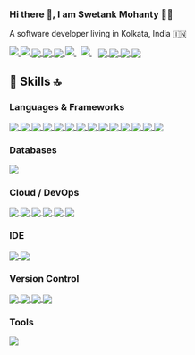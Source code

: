 ### Hi there 👋, I am Swetank Mohanty 👨‍💻

A software developer living in Kolkata, India :india:

<a href="https://api.whatsapp.com/send?phone=919007636266&text=Hello%20Swetank,%20I%20got%20your%20contact%20from%20your%20Github%20profile" alt="Connect on WhatsApp"> 
  <img src="https://img.shields.io/badge/WHATSAPP-%2325D366.svg?&style=for-the-badge&logo=whatsapp&logoColor=white" /> 
</a>
<a href="https://www.twitter.com/ShortThirdMan93" alt="Follow Me on Twitter"> 
    <img src="https://img.shields.io/badge/twitter-%231DA1F2.svg?&style=for-the-badge&logo=twitter&logoColor=white" />
</a>
<a href="https://www.instagram.com/shortthirdman" alt="Follow Me on Instagram">
  <img align="center" src="https://img.shields.io/badge/Instagram-E4405F?style=for-the-badge&logo=instagram&logoColor=white" />
</a>
<a href="https://www.facebook.com/ShortThirdManOfficial" alt="Connect on Facebook">
  <img align="center" src="https://img.shields.io/badge/Facebook-1877F2?style=for-the-badge&logo=facebook&logoColor=white" />
</a>
<a href="https://www.tiktok.com/shortthirdman" alt="Follow Me on TikTok">
  <img align="center" src="https://img.shields.io/badge/TikTok-000000?style=for-the-badge&logo=tiktok&logoColor=white" />
</a>
<a href="https://www.linkedin.com/in/shortthirdman" alt="Connect on LinkedIn"> 
  <img src="https://img.shields.io/badge/linkedin-%230077B5.svg?&style=for-the-badge&logo=linkedin&logoColor=white" />
</a>&nbsp;
<a href="mailto:swetank.mohanty@outlook.com">
  <img src="https://img.shields.io/badge/email%20me-%23D14836.svg?&style=for-the-badge&logo=gmail&logoColor=white" />
</a>&nbsp;&nbsp;

<a href="https://github.com/shortthirdman" alt="GitHub Profile Stats">
  <img align="center" src="https://github-readme-stats.vercel.app/api/?username=shortthirdman&show_icons=true&count_private=true&theme=yeblu&include_all_commits=true" />
</a>
<a href="https://github.com/shortthirdman" alt="Top Langs">
  <img align="center" src="https://github-readme-stats.vercel.app/api/top-langs/?username=shortthirdman&langs_count=10&theme=yeblu&layout=compact" />
</a>

<!-- 
[![shortthirdman's GitHub Streak](https://github-readme-streak-stats.herokuapp.com/?user=Naereen&theme=blue-green)](https://github.com/shortthirdman/shortthirdman)
-->
<a href="https://github.com/shortthirdman/shortthirdman" alt="GitHub Streak">
    <img align="center" src="https://github-readme-streak-stats.herokuapp.com/?user=shortthirdman&theme=blue-green" />
</a>
<a href="https://github.com/shortthirdman" alt="Wakatime Stats">
    <img align="center" src="https://github-readme-stats.vercel.app/api/wakatime?username=shortthirdman&hide_progress=false&theme=yeblu" />
</a>

## 🚀 Skills 🔝

### Languages & Frameworks

<a href="https://github.com/shortthirdman/" alt="JavaScript">
  <img align="center" src="https://img.shields.io/badge/JavaScript-323330?style=for-the-badge&logo=javascript&logoColor=F7DF1E" />
</a>
<a href="https://github.com/shortthirdman/" alt="Python">
	<img align="center" src="https://img.shields.io/badge/python-%233776AB.svg?&style=for-the-badge&logo=python&logoColor=white" />
</a>
<a href="https://github.com/shortthirdman/" alt="Java">
	<img align="center" src="https://img.shields.io/badge/Java-ED8B00?style=for-the-badge&logo=java&logoColor=white" />
</a>
<a href="https://github.com/shortthirdman/" alt="TypeScript">
	<img align="center" src="https://img.shields.io/badge/TypeScript-007ACC?style=for-the-badge&logo=typescript&logoColor=white" />
</a>
<a href="https://github.com/shortthirdman/" alt="NodeJS">
  <img align="center" src="https://img.shields.io/badge/Node.js-43853D?style=for-the-badge&logo=node.js&logoColor=white" />
</a>
<a href="https://github.com/shortthirdman/" alt="npm">
  <img align="center" src="https://img.shields.io/badge/npm-CB3837?style=for-the-badge&logo=npm&logoColor=white" />
</a>
<a href="https://github.com/shortthirdman/" alt="HTML5">
	<img align="center" src="https://img.shields.io/badge/HTML5-E34F26?style=for-the-badge&logo=html5&logoColor=white" />
</a>
<a href="https://github.com/shortthirdman/" alt="CSS3">
	<img align="center" src="https://img.shields.io/badge/CSS3-1572B6?style=for-the-badge&logo=css3&logoColor=white" />
</a>
<a href="https://github.com/shortthirdman/" alt="Sass">
  <img align="center" src="https://img.shields.io/badge/Sass-CC6699?style=for-the-badge&logo=sass&logoColor=white" />
</a>
<a href="https://github.com/shortthirdman/" alt="Bootstrap">
  <img align="center" src="https://img.shields.io/badge/Bootstrap-563D7C?style=for-the-badge&logo=bootstrap&logoColor=white" />
</a>
<a href="https://github.com/shortthirdman/" alt="Angular">
  <img align="center" src="https://img.shields.io/badge/Angular-DD0031?style=for-the-badge&logo=angular&logoColor=white" />
</a>
<a href="https://github.com/shortthirdman/" alt="Spring">
	<img align="center" src="https://img.shields.io/badge/Spring-6DB33F?style=for-the-badge&logo=spring&logoColor=white" />
</a>
<a href="https://github.com/shortthirdman/" alt="Markdown">
	<img align="center" src="https://img.shields.io/badge/Markdown-000000?style=for-the-badge&logo=markdown&logoColor=white" />
</a>
<a href="https://github.com/shortthirdman/" alt="Bash">
	<img align="center" src="https://img.shields.io/badge/Shell_Script-121011?style=for-the-badge&logo=gnu-bash&logoColor=white" />
</a>
<!--<a href="https://github.com/shortthirdman/" alt="GraphQL">
  <img align="center" src="https://img.shields.io/badge/GraphQl-E10098?style=for-the-badge&logo=graphql&logoColor=white" />
</a>
https://img.shields.io/badge/Flask-000000?style=for-the-badge&logo=flask&logoColor=white
https://img.shields.io/badge/MongoDB-4EA94B?style=for-the-badge&logo=mongodb&logoColor=white
https://img.shields.io/badge/Flutter-02569B?style=for-the-badge&logo=flutter&logoColor=white
https://img.shields.io/badge/Django-092E20?style=for-the-badge&logo=django&logoColor=white
-->

### Databases

<a href="https://github.com/shortthirdman/" alt="PostgreSQL">
  <img align="center" src="https://img.shields.io/badge/PostgreSQL-316192?style=for-the-badge&logo=postgresql&logoColor=white" />
</a>

### Cloud / DevOps

<a href="https://github.com/shortthirdman/" alt="Netlify">
  <img align="center" src="https://img.shields.io/badge/Netlify-00C7B7?style=for-the-badge&logo=netlify&logoColor=white" />
</a>
<a href="https://github.com/shortthirdman/" alt="Heroku">
  <img align="center" src="https://img.shields.io/badge/Heroku-430098?style=for-the-badge&logo=heroku&logoColor=white" />
</a>
<a href="https://github.com/shortthirdman/" alt="Amazon AWS">
  <img align="center" src="https://img.shields.io/badge/Amazon_AWS-232F3E?style=for-the-badge&logo=amazon-aws&logoColor=white" />
</a>
<a href="https://github.com/shortthirdman/" alt="Microsoft Azure">
  <img align="center" src="https://img.shields.io/badge/Microsoft_Azure-0089D6?style=for-the-badge&logo=microsoft-azure&logoColor=white" />
</a>
<a href="https://github.com/shortthirdman/" alt="Docker">
  <img align="center" src="https://img.shields.io/badge/Docker-2CA5E0?style=for-the-badge&logo=docker&logoColor=white" />
</a>
<a href="https://github.com/shortthirdman/" alt="Kubernetes">
  <img align="center" src="https://img.shields.io/badge/kubernetes-326ce5.svg?&style=for-the-badge&logo=kubernetes&logoColor=white" />
</a>

### IDE

<a href="https://github.com/shortthirdman/" alt="MS Visual Studio Code">
  <img align="center" src="https://img.shields.io/badge/Visual_Studio_Code-0078D4?style=for-the-badge&logo=visual%20studio%20code&logoColor=white" />
</a>	
<a href="https://github.com/shortthirdman/" alt="Jupyter">
  <img align="center" src="https://img.shields.io/badge/Jupyter-F37626.svg?&style=for-the-badge&logo=Jupyter&logoColor=white" />
</a>


### Version Control

<a href="https://github.com/shortthirdman/" alt="Git">
  <img align="center" src="https://img.shields.io/badge/Git-F05032?style=for-the-badge&logo=git&logoColor=white" />
</a>
<a href="https://github.com/shortthirdman/" alt="Bitbucket">
  <img align="center" src="https://img.shields.io/badge/Bitbucket-330F63?style=for-the-badge&logo=bitbucket&logoColor=white" />
</a>
<a href="https://github.com/shortthirdman/" alt="GitLab">
  <img align="center" src="https://img.shields.io/badge/GitLab-330F63?style=for-the-badge&logo=gitlab&logoColor=white" />
</a>
<a href="https://github.com/shortthirdman/" alt="Bitbucket">
  <img align="center" src="https://img.shields.io/badge/GitHub-100000?style=for-the-badge&logo=github&logoColor=white" />
</a>

### Tools

<a href="https://github.com/shortthirdman/" alt="Postman">
  <img align="center" src="https://img.shields.io/badge/Postman-FF6C37?style=for-the-badge&logo=Postman&logoColor=white" />
</a>

<!--
<img src="https://img.shields.io/badge/react-%2361DAFB.svg?&style=for-the-badge&logo=react&logoColor=white" /> <img src="https://img.shields.io/badge/php-%23777BB4.svg?&style=for-the-badge&logo=php&logoColor=white" /> <img src="https://img.shields.io/badge/flutter-%2302569B.svg?&style=for-the-badge&logo=flutter&logoColor=white" />
[![shortthirdman's wakatime stats](https://github-readme-stats.vercel.app/api/wakatime?username=shortthirdman)](https://github.com/shortthirdman)
-->

<!--
https://github.com/alexandresanlim/Badges4-README.md-Profile
**shortthirdman/shortthirdman** is a ✨ _special_ ✨ repository because its `README.md` (this file) appears on your GitHub profile.

Here are some ideas to get you started:

- 🔭 I’m currently working on ...
- 🌱 I’m currently learning ...
- 👯 I’m looking to collaborate on ...
- 🤔 I’m looking for help with ...
- 💬 Ask me about ...
- 📫 How to reach me: ...
- 😄 Pronouns: ...
- ⚡ Fun fact: ...

- 🔭 I’m currently working on any random project ideas
- 🌱 I’m currently learning **Python, Flutter, GraphQL, React.js, DevOps**
- 👯 I’m looking to collaborate on software developments 
- 🌋 I’m always looking for challenging work oppurtunities ahead.
- 🤔 I’m looking for help with Mobile Application Development, ML with Python, DevOps
- 💬 Ask me about Front-end web technologies, Web development frameworks
- 📫 How to reach me: Drop me a message to my <a href="mailto:swetank.mohanty@outlook.com">inbox</a> or via <a href="https://wa.me/919007636266&text=" target="_blank" rel="noopener noreferrer">WhatsApp</a> / <a href="https://t.me/shortthirdman" target="_blank" rel="noopener noreferrer">Telegram</a>
-->
